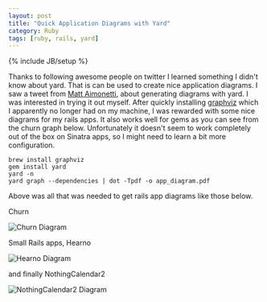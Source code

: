 ```yaml
---
layout: post
title: "Quick Application Diagrams with Yard"
category: Ruby
tags: [ruby, rails, yard]
---
```

{% include JB/setup %}

Thanks to following awesome people on twitter I learned something I didn't know about yard. That is can be used to create nice application diagrams. I saw a tweet from [Matt Aimonetti](https://twitter.com/merbist/status/336417811079495681), about generating diagrams with yard. I was interested in trying it out myself. After quickly installing [graphviz](http://www.graphviz.org/) which I apparently no longer had on my machine, I was rewarded with some nice diagrams for my rails apps. It also works well for gems as you can see from the churn graph below. Unfortunately it doesn't seem to work completely out of the box on Sinatra apps, so I might need to learn a bit more configuration.

    brew install graphviz
    gem install yard
    yard -n
    yard graph --dependencies | dot -Tpdf -o app_diagram.pdf
    
Above was all that was needed to get rails app diagrams like those below.

Churn  

![Churn Diagram](http://mayerdan.com/assets/churn_app_diagram.jpg)

Small Rails apps, Hearno

![Hearno Diagram](http://mayerdan.com/assets/hearno_app_diagram.jpg)

and finally NothingCalendar2

![NothingCalendar2 Diagram](http://mayerdan.com/assets/nothingcalendar2_app_diagram.jpg)
